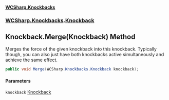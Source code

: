 #### [WCSharp.Knockbacks](index.md 'index')
### [WCSharp.Knockbacks](WCSharp.Knockbacks.md 'WCSharp.Knockbacks').[Knockback](WCSharp.Knockbacks.Knockback.md 'WCSharp.Knockbacks.Knockback')

## Knockback.Merge(Knockback) Method

Merges the force of the given knockback into this knockback. Typically though, you can also just have both knockbacks active simultaneously and achieve the same effect.

```csharp
public void Merge(WCSharp.Knockbacks.Knockback knockback);
```
#### Parameters

<a name='WCSharp.Knockbacks.Knockback.Merge(WCSharp.Knockbacks.Knockback).knockback'></a>

`knockback` [Knockback](WCSharp.Knockbacks.Knockback.md 'WCSharp.Knockbacks.Knockback')